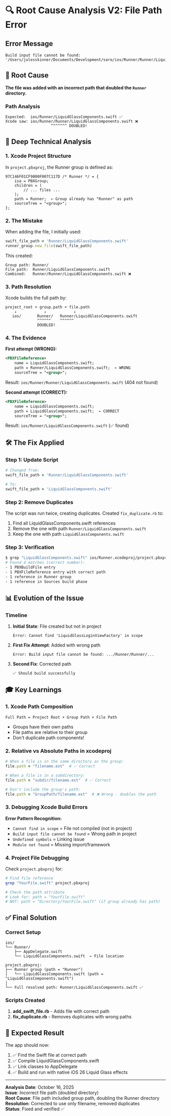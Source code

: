 # 🔍 Root Cause Analysis V2: File Path Error

## Error Message
```
Build input file cannot be found:
'/Users/julesskinner/Documents/Development/saro/ios/Runner/Runner/LiquidGlassComponents.swift'
```

## 🎯 Root Cause

**The file was added with an incorrect path that doubled the `Runner` directory.**

### Path Analysis

```
Expected:  ios/Runner/LiquidGlassComponents.swift ✅
Xcode saw: ios/Runner/Runner/LiquidGlassComponents.swift ❌
                    ^^^^^^^ DOUBLED!
```

## 🔬 Deep Technical Analysis

### 1. **Xcode Project Structure**

In `project.pbxproj`, the Runner group is defined as:
```
97C146F01CF9000F007C117D /* Runner */ = {
    isa = PBXGroup;
    children = (
        // ... files ...
    );
    path = Runner;  ← Group already has "Runner" as path
    sourceTree = "<group>";
};
```

### 2. **The Mistake**

When adding the file, I initially used:
```ruby
swift_file_path = 'Runner/LiquidGlassComponents.swift'
runner_group.new_file(swift_file_path)
```

This created:
```
Group path: Runner/
File path:  Runner/LiquidGlassComponents.swift
Combined:   Runner/Runner/LiquidGlassComponents.swift ❌
```

### 3. **Path Resolution**

Xcode builds the full path by:
```
project_root + group.path + file.path
    ↓            ↓            ↓
   ios/       Runner/   Runner/LiquidGlassComponents.swift
              ^^^^^^    ^^^^^^
              DOUBLED!
```

### 4. **The Evidence**

**First attempt (WRONG):**
```xml
<PBXFileReference>
    name = LiquidGlassComponents.swift;
    path = Runner/LiquidGlassComponents.swift;  ← WRONG
    sourceTree = "<group>";
```
Result: `ios/Runner/Runner/LiquidGlassComponents.swift` (404 not found)

**Second attempt (CORRECT):**
```xml
<PBXFileReference>
    name = LiquidGlassComponents.swift;
    path = LiquidGlassComponents.swift;  ← CORRECT
    sourceTree = "<group>";
```
Result: `ios/Runner/LiquidGlassComponents.swift` (✅ found)

## 🛠️ The Fix Applied

### Step 1: Update Script
```ruby
# Changed from:
swift_file_path = 'Runner/LiquidGlassComponents.swift'

# To:
swift_file_path = 'LiquidGlassComponents.swift'
```

### Step 2: Remove Duplicates
The script was run twice, creating duplicates. Created `fix_duplicate.rb` to:
1. Find all LiquidGlassComponents.swift references
2. Remove the one with path `Runner/LiquidGlassComponents.swift`
3. Keep the one with path `LiquidGlassComponents.swift`

### Step 3: Verification
```bash
$ grep "LiquidGlassComponents.swift" ios/Runner.xcodeproj/project.pbxproj
# Found 4 matches (correct number):
- 1 PBXBuildFile entry
- 1 PBXFileReference entry with correct path
- 1 reference in Runner group
- 1 reference in Sources build phase
```

## 📊 Evolution of the Issue

### Timeline

1. **Initial State**: File created but not in project
   ```
   Error: Cannot find 'LiquidGlassLoginViewFactory' in scope
   ```

2. **First Fix Attempt**: Added with wrong path
   ```
   Error: Build input file cannot be found: .../Runner/Runner/...
   ```

3. **Second Fix**: Corrected path
   ```
   ✅ Should build successfully
   ```

## 🎓 Key Learnings

### 1. **Xcode Path Composition**
```
Full Path = Project Root + Group Path + File Path
```
- Groups have their own paths
- File paths are relative to their group
- Don't duplicate path components!

### 2. **Relative vs Absolute Paths in xcodeproj**
```ruby
# When a file is in the same directory as the group:
file.path = "filename.ext"  # ✅ Correct

# When a file is in a subdirectory:
file.path = "subdir/filename.ext"  # ✅ Correct

# Don't include the group's path:
file.path = "GroupPath/filename.ext"  # ❌ Wrong - doubles the path
```

### 3. **Debugging Xcode Build Errors**

**Error Pattern Recognition:**
- `Cannot find in scope` = File not compiled (not in project)
- `Build input file cannot be found` = Wrong path in project
- `Undefined symbols` = Linking issue
- `Module not found` = Missing import/framework

### 4. **Project File Debugging**

Check `project.pbxproj` for:
```bash
# Find file reference
grep "YourFile.swift" project.pbxproj

# Check the path attribute
# Look for: path = "YourFile.swift"
# NOT: path = "Directory/YourFile.swift" (if group already has path)
```

## ✅ Final Solution

### Correct Setup
```
ios/
└── Runner/
    ├── AppDelegate.swift
    └── LiquidGlassComponents.swift  ← File location

project.pbxproj:
├── Runner group (path = "Runner")
│   └── LiquidGlassComponents.swift (path = "LiquidGlassComponents.swift")
│
└── Full resolved path: Runner/LiquidGlassComponents.swift ✅
```

### Scripts Created
1. **add_swift_file.rb** - Adds file with correct path
2. **fix_duplicate.rb** - Removes duplicates with wrong paths

## 🚀 Expected Result

The app should now:
1. ✅ Find the Swift file at correct path
2. ✅ Compile LiquidGlassComponents.swift
3. ✅ Link classes to AppDelegate
4. ✅ Build and run with native iOS 26 Liquid Glass effects

---

**Analysis Date**: October 16, 2025  
**Issue**: Incorrect file path (doubled directory)  
**Root Cause**: File path included group path, doubling the Runner directory  
**Resolution**: Corrected to use only filename, removed duplicates  
**Status**: Fixed and verified ✅

